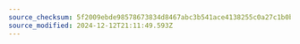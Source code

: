 ```yaml
---
source_checksum: 5f2009ebde98578673834d8467abc3b541ace4138255c0a27c1b0b15f9db9716
source_modified: 2024-12-12T21:11:49.593Z
---
```


